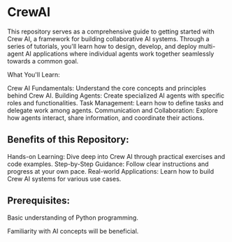 # CrewAI
This repository serves as a comprehensive guide to getting started with Crew AI, a framework for building collaborative AI systems. Through a series of tutorials, you'll learn how to design, develop, and deploy multi-agent AI applications where individual agents work together seamlessly towards a common goal.

What You'll Learn:

Crew AI Fundamentals: Understand the core concepts and principles behind Crew AI.
Building Agents: Create specialized AI agents with specific roles and functionalities.
Task Management: Learn how to define tasks and delegate work among agents.
Communication and Collaboration: Explore how agents interact, share information, and coordinate their actions.

## Benefits of this Repository:

Hands-on Learning: Dive deep into Crew AI through practical exercises and code examples.
Step-by-Step Guidance: Follow clear instructions and progress at your own pace.
Real-world Applications: Learn how to build Crew AI systems for various use cases.

## Prerequisites:

Basic understanding of Python programming.

Familiarity with AI concepts will be beneficial.
